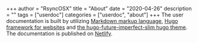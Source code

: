 +++
author = "RsyncOSX"
title = "About"
date = "2020-04-26"
description = ""
tags = ["userdoc"]
categories = ["userdoc", "about"]
+++
The user documentation is built by utilizing [Markdown markup language](https://en.wikipedia.org/wiki/Markdown), [Hugo framework for websites](https://gohugo.io/)  and [the hugo-future-imperfect-slim hugo theme](https://github.com/pacollins/hugo-future-imperfect-slim). The documentation is published on [Netlify](https://www.netlify.com/).
